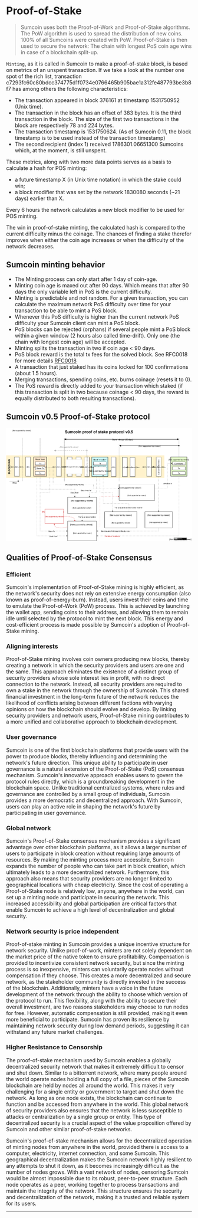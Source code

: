 # Proof-of-Stake

>Sumcoin uses both the Proof-of-Work and Proof-of-Stake algorithms. The PoW algorithm is used to spread the distribution of new coins. 100% of all Sumcoins were created with PoW. Proof-of-Stake is then used to secure the network: The chain with longest PoS coin age wins in case of a blockchain split-up.

`Minting`, as it is called in Sumcoin to make a proof-of-stake block, is based on metrics of an unspent transaction.
If we take a look at the number one spot of the rich list, transaction c7293fc60c80bdcc374775d1f0734e0766465b905bae1a312fe487793be3b8f7 has among others the following characteristics:

* The transaction appeared in block 376161 at timestamp 1531750952 (Unix time).
* The transaction in the block has an offset of 383 bytes. It is the third transaction in the block. The size of the first two transactions in the block are respectively 78 and 224 bytes.
* The transaction timestamp is 1531750624. (As of Sumcoin 0.11, the block timestamp is to be used instead of the transaction timestamp)
* The second recipient (index 1) received 1786301.06651300 Sumcoins which, at the moment, is still unspent.

These metrics, along with two more data points serves as a basis to calculate a hash for POS minting:

* a future timestamp X (in Unix time notation) in which the stake could win;
* a block modifier that was set by the network 1830080 seconds (~21 days) earlier than X.

Every 6 hours the network calculates a new block modifier to be used for POS minting.

The win in proof-of-stake minting, the calculated hash is compared to the current difficulty minus the coinage. The chances of finding a stake therefor improves when either the coin age increases or when the difficulty of the network decreases.

## Sumcoin minting behavior

* The Minting process can only start after 1 day of coin-age.
* Minting coin age is maxed out after 90 days. Which means that after 90 days the only variable left in PoS is the current difficulty.
* Minting is predictable and not random. For a given transaction, you can calculate the maximum network PoS difficulty over time for your transaction to be able to mint a PoS block.
* Whenever this PoS difficulty is higher than the current network PoS difficulty your Sumcoin client can mint a PoS block.
* PoS blocks can be rejected (orphans) if several people mint a PoS block within a given window (2 hours also called time-drift). Only one (the chain with longest coin age) will be accepted.
* Minting splits the transaction in two if coin age < 90 days.
* PoS block reward is the total tx fees for the solved block. See RFC0018 for more details [RFC0018](https://github.com/sumcoinlabs/rfcs/blob/master/text/0018-pos-reward/0018-pos-reward.md#detailed-design)
* A transaction that just staked has its coins locked for 100 confirmations (about 1.5 hours).
* Merging transactions, spending coins, etc. burns coinage (resets it to 0).
* The PoS reward is directly added to your transaction which staked (if this transaction is split in two because coinage < 90 days, the reward is equally distributed to both resulting transactions).

## Sumcoin v0.5 Proof-of-Stake protocol

![Sumcoin PoS diagram](../img/pos-diagram.svg)

## Qualities of Proof-of-Stake Consensus

### Efficient
Sumcoin's implementation of Proof-of-Stake mining is highly efficient, as the network's security does not rely on extensive energy consumption (also known as proof-of-energy-burn). Instead, users invest their coins and time to emulate the Proof-of-Work (PoW) process. This is achieved by launching the wallet app, sending coins to their address, and allowing them to remain idle until selected by the protocol to mint the next block. This energy and cost-efficient process is made possible by Sumcoin's adoption of Proof-of-Stake mining.

### Aligning interests
Proof-of-Stake mining involves coin owners producing new blocks, thereby creating a network in which the security providers and users are one and the same. This approach eliminates the existence of a distinct group of security providers whose sole interest lies in profit, with no direct connection to the network. Instead, all security providers are required to own a stake in the network through the ownership of Sumcoin. This shared financial investment in the long-term future of the network reduces the likelihood of conflicts arising between different factions with varying opinions on how the blockchain should evolve and develop. By linking security providers and network users, Proof-of-Stake mining contributes to a more unified and collaborative approach to blockchain development.

### User governance
Sumcoin is one of the first blockchain platforms that provide users with the power to produce blocks, thereby influencing and determining the network's future direction. This unique ability to participate in user governance is a natural extension of the Proof-of-Stake (PoS) consensus mechanism. Sumcoin's innovative approach enables users to govern the protocol rules directly, which is a groundbreaking development in the blockchain space. Unlike traditional centralized systems, where rules and governance are controlled by a small group of individuals, Sumcoin provides a more democratic and decentralized approach. With Sumcoin, users can play an active role in shaping the network's future by participating in user governance.

### Global network
Sumcoin's Proof-of-Stake consensus mechanism provides a significant advantage over other blockchain platforms, as it allows a larger number of users to participate in block creation without requiring large amounts of resources. By making the minting process more accessible, Sumcoin expands the number of people who can take part in block creation, which ultimately leads to a more decentralized network. Furthermore, this approach also means that security providers are no longer limited to geographical locations with cheap electricity. Since the cost of operating a Proof-of-Stake node is relatively low, anyone, anywhere in the world, can set up a minting node and participate in securing the network. This increased accessibility and global participation are critical factors that enable Sumcoin to achieve a high level of decentralization and global security.

### Network security is price independent
Proof-of-stake minting in Sumcoin provides a unique incentive structure for network security. Unlike proof-of-work, minters are not solely dependent on the market price of the native token to ensure profitability. Compensation is provided to incentivize consistent network security, but since the minting process is so inexpensive, minters can voluntarily operate nodes without compensation if they choose. This creates a more decentralized and secure network, as the stakeholder community is directly invested in the success of the blockchain. Additionally, minters have a voice in the future development of the network through the ability to choose which version of the protocol to run. This flexibility, along with the ability to secure their overall investment, are two reasons stakeholders may choose to run nodes for free. However, automatic compensation is still provided, making it even more beneficial to participate. Sumcoin has proven its resilience by maintaining network security during low demand periods, suggesting it can withstand any future market challenges.

### Higher Resistance to Censorship
The proof-of-stake mechanism used by Sumcoin enables a globally decentralized security network that makes it extremely difficult to censor and shut down. Similar to a bittorrent network, where many people around the world operate nodes holding a full copy of a file, pieces of the Sumcoin blockchain are held by nodes all around the world. This makes it very challenging for a single entity or government to target and shut down the network. As long as one node exists, the blockchain can continue to function and be accessed from anywhere in the world. This global network of security providers also ensures that the network is less susceptible to attacks or centralization by a single group or entity. This type of decentralized security is a crucial aspect of the value proposition offered by Sumcoin and other similar proof-of-stake networks.

Sumcoin's proof-of-stake mechanism allows for the decentralized operation of minting nodes from anywhere in the world, provided there is access to a computer, electricity, internet connection, and some Sumcoin. This geographical decentralization makes the Sumcoin network highly resilient to any attempts to shut it down, as it becomes increasingly difficult as the number of nodes grows. With a vast network of nodes, censoring Sumcoin would be almost impossible due to its robust, peer-to-peer structure. Each node operates as a peer, working together to process transactions and maintain the integrity of the network. This structure ensures the security and decentralization of the network, making it a trusted and reliable system for its users.

---
